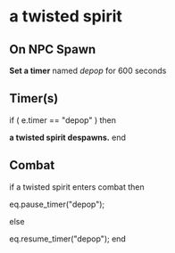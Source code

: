 # a twisted spirit
## On NPC Spawn

**Set a timer** named *depop* for 600 seconds
## Timer(s)

if ( e.timer == "depop" ) then


**a twisted spirit despawns.**
end

## Combat

if  a twisted spirit enters combat  then


eq.pause_timer("depop");

else


eq.resume_timer("depop");
end
